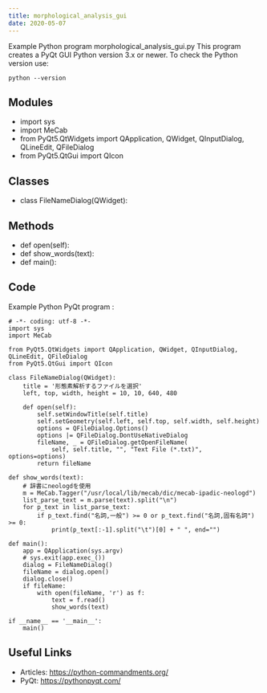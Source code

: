 ```yaml
---
title: morphological_analysis_gui
date: 2020-05-07
---
```

Example Python program morphological_analysis_gui.py
This program creates a PyQt GUI
Python version 3.x or newer.
To check the Python version use:

    python --version

## Modules

* import sys
* import MeCab
* from PyQt5.QtWidgets import QApplication, QWidget, QInputDialog, QLineEdit, QFileDialog
* from PyQt5.QtGui import QIcon

## Classes

* class FileNameDialog(QWidget):

## Methods

* def open(self):
* def show_words(text):
* def main():

## Code

Example Python PyQt program :

    # -*- coding: utf-8 -*-
    import sys
    import MeCab
    
    from PyQt5.QtWidgets import QApplication, QWidget, QInputDialog, QLineEdit, QFileDialog
    from PyQt5.QtGui import QIcon
    
    class FileNameDialog(QWidget):
        title = '形態素解析するファイルを選択'
        left, top, width, height = 10, 10, 640, 480
    
        def open(self):
            self.setWindowTitle(self.title)
            self.setGeometry(self.left, self.top, self.width, self.height)
            options = QFileDialog.Options()
            options |= QFileDialog.DontUseNativeDialog
            fileName, _ = QFileDialog.getOpenFileName(
                self, self.title, "", "Text File (*.txt)", options=options)
            return fileName
    
    def show_words(text):
        # 辞書にneologdを使用
        m = MeCab.Tagger("/usr/local/lib/mecab/dic/mecab-ipadic-neologd")
        list_parse_text = m.parse(text).split("\n")
        for p_text in list_parse_text:
            if p_text.find("名詞,一般") >= 0 or p_text.find("名詞,固有名詞") >= 0:
                print(p_text[:-1].split("\t")[0] + " ", end="")
    
    def main():
        app = QApplication(sys.argv)
        # sys.exit(app.exec_())
        dialog = FileNameDialog()
        fileName = dialog.open()
        dialog.close()
        if fileName:
            with open(fileName, 'r') as f:
                text = f.read()
                show_words(text)
    
    if __name__ == '__main__':
        main()
    

## Useful Links

- Articles: https://python-commandments.org/
- PyQt: https://pythonpyqt.com/
